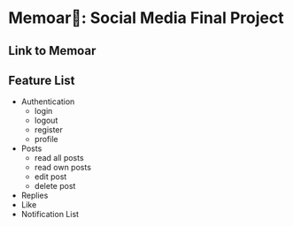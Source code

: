 # Memoar🔔: Social Media Final Project 

## Link to Memoar

## Feature List
- Authentication
  - login
  - logout
  - register
  - profile
- Posts
  - read all posts
  - read own posts
  - edit post
  - delete post
- Replies
- Like
- Notification List